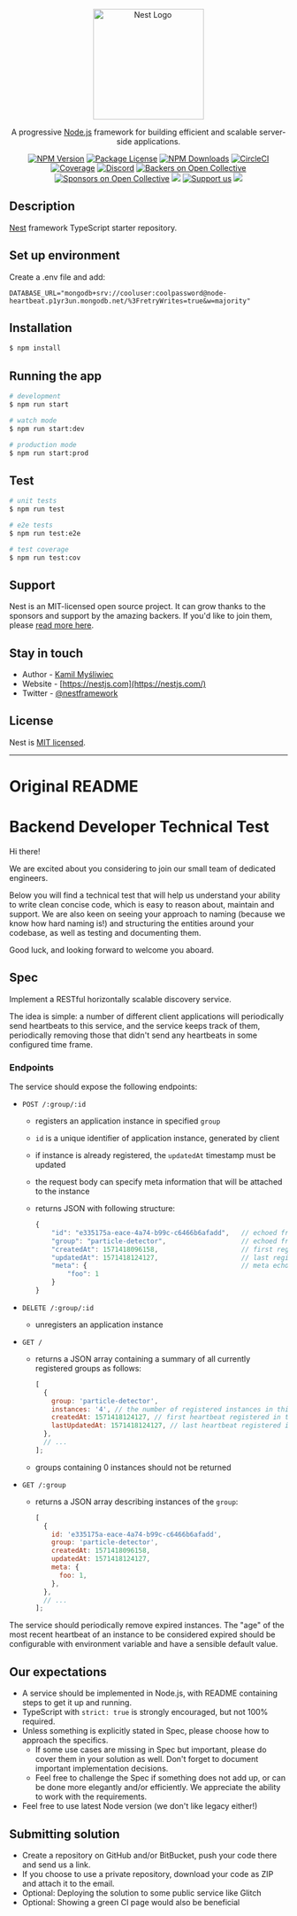 <p align="center">
  <a href="http://nestjs.com/" target="blank"><img src="https://nestjs.com/img/logo-small.svg" width="200" alt="Nest Logo" /></a>
</p>

[circleci-image]: https://img.shields.io/circleci/build/github/nestjs/nest/master?token=abc123def456
[circleci-url]: https://circleci.com/gh/nestjs/nest

  <p align="center">A progressive <a href="http://nodejs.org" target="_blank">Node.js</a> framework for building efficient and scalable server-side applications.</p>
    <p align="center">
<a href="https://www.npmjs.com/~nestjscore" target="_blank"><img src="https://img.shields.io/npm/v/@nestjs/core.svg" alt="NPM Version" /></a>
<a href="https://www.npmjs.com/~nestjscore" target="_blank"><img src="https://img.shields.io/npm/l/@nestjs/core.svg" alt="Package License" /></a>
<a href="https://www.npmjs.com/~nestjscore" target="_blank"><img src="https://img.shields.io/npm/dm/@nestjs/common.svg" alt="NPM Downloads" /></a>
<a href="https://circleci.com/gh/nestjs/nest" target="_blank"><img src="https://img.shields.io/circleci/build/github/nestjs/nest/master" alt="CircleCI" /></a>
<a href="https://coveralls.io/github/nestjs/nest?branch=master" target="_blank"><img src="https://coveralls.io/repos/github/nestjs/nest/badge.svg?branch=master#9" alt="Coverage" /></a>
<a href="https://discord.gg/G7Qnnhy" target="_blank"><img src="https://img.shields.io/badge/discord-online-brightgreen.svg" alt="Discord"/></a>
<a href="https://opencollective.com/nest#backer" target="_blank"><img src="https://opencollective.com/nest/backers/badge.svg" alt="Backers on Open Collective" /></a>
<a href="https://opencollective.com/nest#sponsor" target="_blank"><img src="https://opencollective.com/nest/sponsors/badge.svg" alt="Sponsors on Open Collective" /></a>
  <a href="https://paypal.me/kamilmysliwiec" target="_blank"><img src="https://img.shields.io/badge/Donate-PayPal-ff3f59.svg"/></a>
    <a href="https://opencollective.com/nest#sponsor"  target="_blank"><img src="https://img.shields.io/badge/Support%20us-Open%20Collective-41B883.svg" alt="Support us"></a>
  <a href="https://twitter.com/nestframework" target="_blank"><img src="https://img.shields.io/twitter/follow/nestframework.svg?style=social&label=Follow"></a>
</p>
  <!--[![Backers on Open Collective](https://opencollective.com/nest/backers/badge.svg)](https://opencollective.com/nest#backer)
  [![Sponsors on Open Collective](https://opencollective.com/nest/sponsors/badge.svg)](https://opencollective.com/nest#sponsor)-->

## Description

[Nest](https://github.com/nestjs/nest) framework TypeScript starter repository.

## Set up environment

Create a .env file and add:

```
DATABASE_URL="mongodb+srv://cooluser:coolpassword@node-heartbeat.p1yr3un.mongodb.net/%3FretryWrites=true&w=majority"
```

## Installation

```bash
$ npm install
```

## Running the app

```bash
# development
$ npm run start

# watch mode
$ npm run start:dev

# production mode
$ npm run start:prod
```

## Test

```bash
# unit tests
$ npm run test

# e2e tests
$ npm run test:e2e

# test coverage
$ npm run test:cov
```

## Support

Nest is an MIT-licensed open source project. It can grow thanks to the sponsors and support by the amazing backers. If you'd like to join them, please [read more here](https://docs.nestjs.com/support).

## Stay in touch

- Author - [Kamil Myśliwiec](https://kamilmysliwiec.com)
- Website - [https://nestjs.com](https://nestjs.com/)
- Twitter - [@nestframework](https://twitter.com/nestframework)

## License

Nest is [MIT licensed](LICENSE).

---

# Original README

# Backend Developer Technical Test

Hi there!

We are excited about you considering to join our small team of dedicated engineers.

Below you will find a technical test that will help us understand your ability to write clean concise code, which is easy to reason about, maintain and support. We are also keen on seeing your approach to naming (because we know how hard naming is!) and structuring the entities around your codebase, as well as testing and documenting them.

Good luck, and looking forward to welcome you aboard.

## Spec

Implement a RESTful horizontally scalable discovery service.

The idea is simple: a number of different client applications will periodically send heartbeats to this service, and the service keeps track of them, periodically removing those that didn't send any heartbeats in some configured time frame.

### Endpoints

The service should expose the following endpoints:

- `POST /:group/:id`

  - registers an application instance in specified `group`
  - `id` is a unique identifier of application instance, generated by client
  - if instance is already registered, the `updatedAt` timestamp must be updated
  - the request body can specify meta information that will be attached to the instance
  - returns JSON with following structure:

    ```js
    {
        "id": "e335175a-eace-4a74-b99c-c6466b6afadd",   // echoed from path parameter
        "group": "particle-detector",                   // echoed from path parameter
        "createdAt": 1571418096158,                     // first registered heartbeat
        "updatedAt": 1571418124127,                     // last registered heartbeat
        "meta": {                                       // meta echoed from request body
            "foo": 1
        }
    }
    ```

- `DELETE /:group/:id`

  - unregisters an application instance

- `GET /`

  - returns a JSON array containing a summary of all currently registered groups as follows:

    ```js
    [
      {
        group: 'particle-detector',
        instances: '4', // the number of registered instances in this group
        createdAt: 1571418124127, // first heartbeat registered in this group
        lastUpdatedAt: 1571418124127, // last heartbeat registered in this group
      },
      // ...
    ];
    ```

  - groups containing 0 instances should not be returned

- `GET /:group`

  - returns a JSON array describing instances of the `group`:

    ```js
    [
      {
        id: 'e335175a-eace-4a74-b99c-c6466b6afadd',
        group: 'particle-detector',
        createdAt: 1571418096158,
        updatedAt: 1571418124127,
        meta: {
          foo: 1,
        },
      },
      // ...
    ];
    ```

The service should periodically remove expired instances. The "age" of the most recent heartbeat of an instance to be considered expired should be configurable with environment variable and have a sensible default value.

## Our expectations

- A service should be implemented in Node.js, with README containing steps to get it up and running.
- TypeScript with `strict: true` is strongly encouraged, but not 100% required.
- Unless something is explicitly stated in Spec, please choose how to approach the specifics.
  - If some use cases are missing in Spec but important, please do cover them in your solution as well. Don't forget to document important implementation decisions.
  - Feel free to challenge the Spec if something does not add up, or can be done more elegantly and/or efficiently. We appreciate the ability to work with the requirements.
- Feel free to use latest Node version (we don't like legacy either!)

## Submitting solution

- Create a repository on GitHub and/or BitBucket, push your code there and send us a link.
- If you choose to use a private repository, download your code as ZIP and attach it to the email.
- Optional: Deploying the solution to some public service like Glitch
- Optional: Showing a green CI page would also be beneficial
